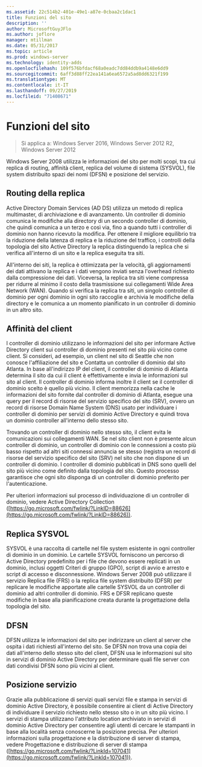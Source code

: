 ```yaml
---
ms.assetid: 22c514b2-401e-49e1-a87e-0cbaa2c1dac1
title: Funzioni del sito
description: ''
author: MicrosoftGuyJFlo
ms.author: joflore
manager: mtillman
ms.date: 05/31/2017
ms.topic: article
ms.prod: windows-server
ms.technology: identity-adds
ms.openlocfilehash: 109f576bfdacf68a0eadc7dd84ddb9a4148e6dd9
ms.sourcegitcommit: 6aff3d88ff22ea141a6ea6572a5ad8dd6321f199
ms.translationtype: MT
ms.contentlocale: it-IT
ms.lasthandoff: 09/27/2019
ms.locfileid: "71408671"
---
```

# <a name="site-functions"></a>Funzioni del sito

>Si applica a: Windows Server 2016, Windows Server 2012 R2, Windows Server 2012

 Windows Server 2008 utilizza le informazioni del sito per molti scopi, tra cui replica di routing, affinità client, replica del volume di sistema (SYSVOL), file system distribuito spazi dei nomi (DFSN) e posizione del servizio.  
  
## <a name="routing-replication"></a>Routing della replica  
Active Directory Domain Services (AD DS) utilizza un metodo di replica multimaster, di archiviazione e di avanzamento. Un controller di dominio comunica le modifiche alla directory di un secondo controller di dominio, che quindi comunica a un terzo e così via, fino a quando tutti i controller di dominio non hanno ricevuto la modifica. Per ottenere il migliore equilibrio tra la riduzione della latenza di replica e la riduzione del traffico, i controlli della topologia del sito Active Directory la replica distinguendo la replica che si verifica all'interno di un sito e la replica eseguita tra siti.  
  
All'interno dei siti, la replica è ottimizzata per la velocità, gli aggiornamenti dei dati attivano la replica e i dati vengono inviati senza l'overhead richiesto dalla compressione dei dati. Viceversa, la replica tra siti viene compressa per ridurre al minimo il costo della trasmissione sui collegamenti Wide Area Network (WAN). Quando si verifica la replica tra siti, un singolo controller di dominio per ogni dominio in ogni sito raccoglie e archivia le modifiche della directory e le comunica a un momento pianificato in un controller di dominio in un altro sito.  
  
## <a name="client-affinity"></a>Affinità del client  
I controller di dominio utilizzano le informazioni del sito per informare Active Directory client sui controller di dominio presenti nel sito più vicino come client. Si consideri, ad esempio, un client nel sito di Seattle che non conosce l'affiliazione del sito e Contatta un controller di dominio dal sito Atlanta. In base all'indirizzo IP del client, il controller di dominio di Atlanta determina il sito da cui il client è effettivamente e invia le informazioni sul sito al client. Il controller di dominio informa inoltre il client se il controller di dominio scelto è quello più vicino. Il client memorizza nella cache le informazioni del sito fornite dal controller di dominio di Atlanta, esegue una query per il record di risorse del servizio specifico del sito (SRV), ovvero un record di risorse Domain Name System (DNS) usato per individuare i controller di dominio per servizi di dominio Active Directory e quindi trova un dominio controller all'interno dello stesso sito.  
  
Trovando un controller di dominio nello stesso sito, il client evita le comunicazioni sui collegamenti WAN. Se nel sito client non è presente alcun controller di dominio, un controller di dominio con le connessioni a costo più basso rispetto ad altri siti connessi annuncia se stesso (registra un record di risorse del servizio specifico del sito (SRV) nel sito che non dispone di un controller di dominio. I controller di dominio pubblicati in DNS sono quelli del sito più vicino come definito dalla topologia del sito. Questo processo garantisce che ogni sito disponga di un controller di dominio preferito per l'autenticazione.  
  
Per ulteriori informazioni sul processo di individuazione di un controller di dominio, vedere Active Directory Collection ([https://go.microsoft.com/fwlink/?LinkID=88626](https://go.microsoft.com/fwlink/?LinkID=88626)).  
  
## <a name="sysvol-replication"></a>Replica SYSVOL  
SYSVOL è una raccolta di cartelle nel file system esistente in ogni controller di dominio in un dominio. Le cartelle SYSVOL forniscono un percorso di Active Directory predefinito per i file che devono essere replicati in un dominio, inclusi oggetti Criteri di gruppo (GPO), script di avvio e arresto e script di accesso e disconnessione.  Windows Server 2008 può utilizzare il servizio Replica file (FRS) o la replica file system distribuito (DFSR) per replicare le modifiche apportate alle cartelle SYSVOL da un controller di dominio ad altri controller di dominio. FRS e DFSR replicano queste modifiche in base alla pianificazione creata durante la progettazione della topologia del sito.  
  
## <a name="dfsn"></a>DFSN  
DFSN utilizza le informazioni del sito per indirizzare un client al server che ospita i dati richiesti all'interno del sito. Se DFSN non trova una copia dei dati all'interno dello stesso sito del client, DFSN usa le informazioni sul sito in servizi di dominio Active Directory per determinare quali file server con dati condivisi DFSN sono più vicini al client.  
  
## <a name="service-location"></a>Posizione servizio  
Grazie alla pubblicazione di servizi quali servizi file e stampa in servizi di dominio Active Directory, è possibile consentire ai client di Active Directory di individuare il servizio richiesto nello stesso sito o in un sito più vicino. I servizi di stampa utilizzano l'attributo location archiviato in servizi di dominio Active Directory per consentire agli utenti di cercare le stampanti in base alla località senza conoscerne la posizione precisa. Per ulteriori informazioni sulla progettazione e la distribuzione di server di stampa, vedere Progettazione e distribuzione di server di stampa ([https://go.microsoft.com/fwlink/?LinkId=107041](https://go.microsoft.com/fwlink/?LinkId=107041)).  
  



